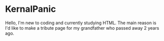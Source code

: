 # KernalPanic
Hello, I'm new to coding and currently studying HTML. The main reason is I'd like to make a tribute page for my grandfather who passed away 2 years ago.
